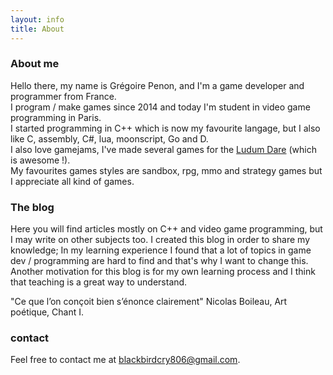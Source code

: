 ```yaml
---
layout: info
title: About
---
```


### About me

Hello there, my name is Grégoire Penon, and I'm a game developer and programmer from France.  
I program / make games since 2014 and today I'm student in video game programming in Paris.  
I started programming in C++ which is now my favourite langage, but I also like C, assembly, C#, lua, moonscript, Go and D.  
I also love gamejams, I've made several games for the [Ludum Dare](https://ldjam.com/) (which is awesome !).  
My favourites games styles are sandbox, rpg, mmo and strategy games but I appreciate all kind of games.

### The blog 

Here you will find articles mostly on C++ and video game programming, but I may write on other subjects too.
I created this blog in order to share my knowledge; In my learning experience I found that a lot of topics in game dev / programming are hard to find and that's why I want to change this. Another motivation for this blog is for my own learning process and I think that teaching is a great way to understand.

"Ce que l’on conçoit bien s’énonce clairement" Nicolas Boileau, Art poétique, Chant I.

### contact

Feel free to contact me at blackbirdcry806@gmail.com.

<!-- TODO
For jobs offers and professinal stuff you can check out my [CV]() and my [portfolio]({{site.portfolio_link}}). -->

